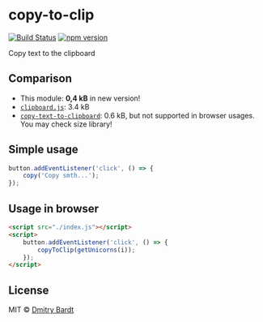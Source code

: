 # copy-to-clip
[![Build Status](https://travis-ci.org/ximet/copy-to-clip.svg?branch=master)](https://travis-ci.org/ximet/copyToClipboard)
[![npm version](https://badge.fury.io/js/copy-to-clip.svg)](https://www.npmjs.com/package/copy-to-clip) 

Copy text to the clipboard

## Comparison

- This module: **0,4 kB** in new version!
- [`clipboard.js`](https://github.com/zenorocha/clipboard.js): 3.4 kB
- [`copy-text-to-clipboard`](https://github.com/sindresorhus/copy-text-to-clipboard): 0.6 kB, but not supported in browser usages. You may check size library!


## Simple usage

```js
button.addEventListener('click', () => {
	copy('Copy smth...');
});
```

## Usage in browser

```html
<script src="./index.js"></script>
<script>
	button.addEventListener('click', () => {
		copyToClip(getUnicorns(i));
	});
</script>
```

## License

MIT © [Dmitry Bardt](https://github.com/ximet)
